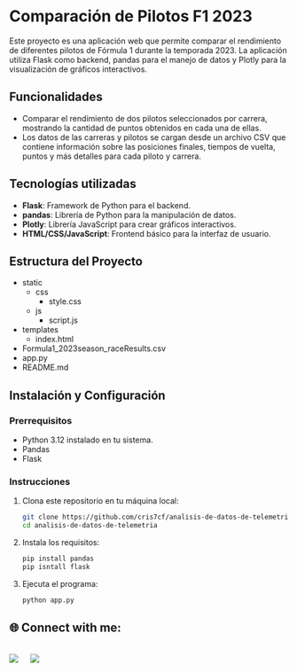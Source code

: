 # Comparación de Pilotos F1 2023

Este proyecto es una aplicación web que permite comparar el rendimiento de diferentes pilotos de Fórmula 1 durante la temporada 2023. La aplicación utiliza Flask como backend, pandas para el manejo de datos y Plotly para la visualización de gráficos interactivos.

## Funcionalidades

- Comparar el rendimiento de dos pilotos seleccionados por carrera, mostrando la cantidad de puntos obtenidos en cada una de ellas.
- Los datos de las carreras y pilotos se cargan desde un archivo CSV que contiene información sobre las posiciones finales, tiempos de vuelta, puntos y más detalles para cada piloto y carrera.

## Tecnologías utilizadas

- **Flask**: Framework de Python para el backend.
- **pandas**: Librería de Python para la manipulación de datos.
- **Plotly**: Librería JavaScript para crear gráficos interactivos.
- **HTML/CSS/JavaScript**: Frontend básico para la interfaz de usuario.

## Estructura del Proyecto
 - static
   - css
     - style.css
   - js
     - script.js
  - templates
    - index.html
- Formula1_2023season_raceResults.csv
- app.py
- README.md


## Instalación y Configuración

### Prerrequisitos

- Python 3.12 instalado en tu sistema.
- Pandas
- Flask

### Instrucciones

1. Clona este repositorio en tu máquina local:

   ```bash
   git clone https://github.com/cris7cf/analisis-de-datos-de-telemetria.git
   cd analisis-de-datos-de-telemetria
2. Instala los requisitos:
   ```bash
   pip install pandas
   pip isntall flask
3. Ejecuta el programa:
   ```bash
   python app.py

<h2>🌐 Connect with me:</h2>
<p>
<br>	
<a target="_blank" href="https://www.linkedin.com/in/cris7cf/"><img src="https://img.shields.io/badge/-LinkedIn-0077B5?style=for-the-badge&logo=Linkedin&logoColor=white"></img></a>
&emsp;
<a target="_blank" href="mailto:cristiancf.6421@gmail.com"
><img src="https://img.shields.io/badge/-Gmail-D14836?style=for-the-badge&logo=Gmail&logoColor=white"></img></a>
&emsp;

<br>
</p>

